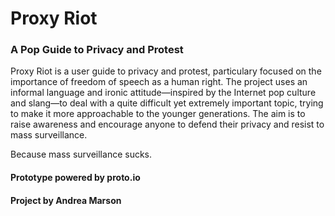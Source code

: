 # Proxy Riot
### A Pop Guide to Privacy and Protest

Proxy Riot is a user guide to privacy and protest, particulary focused on the importance of freedom of speech as a human right. The project uses an informal language and ironic attitude—inspired by the Internet pop culture and slang—to deal with a quite difficult yet extremely important topic, trying to make it more approachable to the younger generations. The aim is to raise awareness and encourage anyone to defend their privacy and resist to mass surveillance.

Because mass surveillance sucks.

#### Prototype powered by proto.io
#### Project by Andrea Marson
